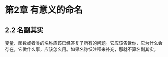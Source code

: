 # 第2章 有意义的命名

## 2.2 名副其实

变量、函数或者类的名称应该已经答复了所有的问题。它应该告诉你，它为什么会存在，它做什么事，应该怎么用。如果名称㤇注释来补充，那就不算名副其实。

